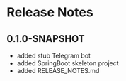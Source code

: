 # Release Notes

## 0.1.0-SNAPSHOT
*   added stub Telegram bot
*   added SpringBoot skeleton project
*   added RELEASE_NOTES.md